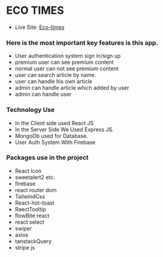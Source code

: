 # ECO TIMES

- Live Site: [Eco-times](https://eco-times.web.app/)

### Here is the most important key features is this app.

- User authentication system sign in/sign up
- premium user can see premium content
- normal user can not see premium content
- user can search article by name.
- user can handle his own article
- admin can handle article which added by user
- admin can handle user

  
### Technology Use

- In the Client side used React JS
- In the Server Side We Used Express JS.
- MongoDb used for Database.
- User Auth System With Firebase

### Packages use in the project

- React Icon
- sweetalert2 etc.
- firebase
- react router dom
- TailwindCss
- React-hot-toast
- RaectTooltip
- flowBite react
- react select
- swiper
- axios
- tanstackQuery   
- stripe js

